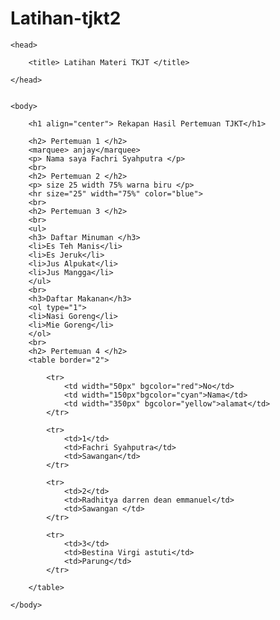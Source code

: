 # Latihan-tjkt2
<html>
	
	<head>
	
		<title> Latihan Materi TKJT </title>

	</head>


	<body>

		<h1 align="center"> Rekapan Hasil Pertemuan TJKT</h1>
	
		<h2> Pertemuan 1 </h2>	
		<marquee> anjay</marquee>
		<p> Nama saya Fachri Syahputra </p>
		<br>
		<h2> Pertemuan 2 </h2>
		<p> size 25 width 75% warna biru </p>
		<hr size="25" width="75%" color="blue">
		<br>
		<h2> Pertemuan 3 </h2>
		<br>
		<ul> 
		<h3> Daftar Minuman </h3>
		<li>Es Teh Manis</li>
		<li>Es Jeruk</li>
		<li>Jus Alpukat</li>
		<li>Jus Mangga</li>
		</ul>
		<br>
		<h3>Daftar Makanan</h3>
		<ol type="1"> 
		<li>Nasi Goreng</li>
		<li>Mie Goreng</li>
		</ol>
		<br>
		<h2> Pertemuan 4 </h2>
		<table border="2">
		
			<tr>
				<td width="50px" bgcolor="red">No</td>
				<td width="150px"bgcolor="cyan">Nama</td>
				<td width="350px" bgcolor="yellow">alamat</td>
			</tr>
			
			<tr>
				<td>1</td>
				<td>Fachri Syahputra</td>
				<td>Sawangan</td>
			</tr>

			<tr>
				<td>2</td>
				<td>Radhitya darren dean emmanuel</td>
				<td>Sawangan </td>
			</tr>
		
			<tr> 
				<td>3</td>
				<td>Bestina Virgi astuti</td>
				<td>Parung</td>
			</tr>		

		</table>

	</body>


</html>
